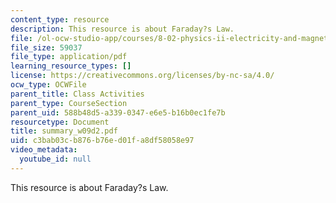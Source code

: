 ```yaml
---
content_type: resource
description: This resource is about Faraday?s Law.
file: /ol-ocw-studio-app/courses/8-02-physics-ii-electricity-and-magnetism-spring-2007/c3bab03cb876b76ed01fa8df58058e97_summary_w09d2.pdf
file_size: 59037
file_type: application/pdf
learning_resource_types: []
license: https://creativecommons.org/licenses/by-nc-sa/4.0/
ocw_type: OCWFile
parent_title: Class Activities
parent_type: CourseSection
parent_uid: 588b48d5-a339-0347-e6e5-b16b0ec1fe7b
resourcetype: Document
title: summary_w09d2.pdf
uid: c3bab03c-b876-b76e-d01f-a8df58058e97
video_metadata:
  youtube_id: null
---
```

This resource is about Faraday?s Law.